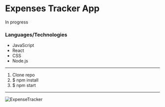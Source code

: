# Expenses Tracker App  
In progress
### Languages/Technologies
- JavaScript
- React
- CSS
- Node.js
---
1. Clone repo
2. $ npm install
3. $ npm start
---
![ExpenseTracker](https://user-images.githubusercontent.com/52841881/228674246-f9a8512b-5961-40c0-92af-e5bd3e23bdca.png)
